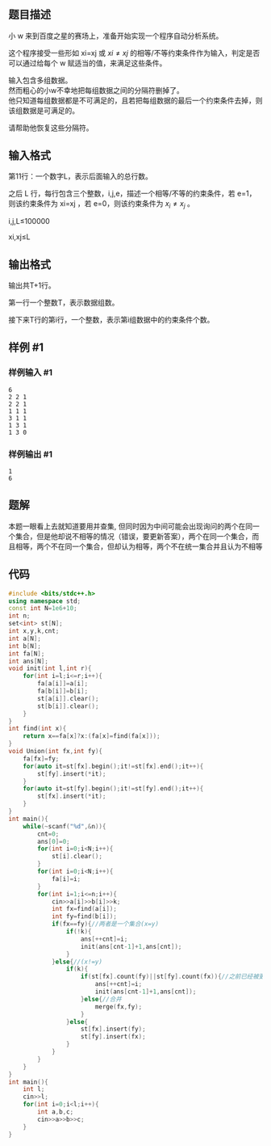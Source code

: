 # 
## 题目描述
小 w 来到百度之星的赛场上，准备开始实现一个程序自动分析系统。  
  
这个程序接受一些形如 xi​=xj​ 或 $xi\neq xj$ ​ 的相等/不等约束条件作为输入，判定是否可以通过给每个 w 赋适当的值，来满足这些条件。  
  
输入包含多组数据。  
然而粗心的小w不幸地把每组数据之间的分隔符删掉了。  
他只知道每组数据都是不可满足的，且若把每组数据的最后一个约束条件去掉，则该组数据是可满足的。  
  
请帮助他恢复这些分隔符。

## 输入格式
第11行：一个数字L，表示后面输入的总行数。  
  
之后 L 行，每行包含三个整数，i,j,e，描述一个相等/不等的约束条件，若 e=1，则该约束条件为 xi​=xj​ ，若 e=0，则该约束条件为 $x_{i}\neq x_{j}$ 。  
  
i,j,L≤100000  
  
xi​,xj​≤L


## 输出格式

输出共T+1行。  
  
第一行一个整数T，表示数据组数。  
  
接下来T行的第i行，一个整数，表示第i组数据中的约束条件个数。

## 样例 #1

### 样例输入 #1

```
6
2 2 1
2 2 1
1 1 1
3 1 1
1 3 1
1 3 0

```

### 样例输出 #1

```
1
6

```


## 题解
本题一眼看上去就知道要用并查集, 但同时因为中间可能会出现询问的两个在同一个集合，但是他却说不相等的情况（错误，要更新答案），两个在同一个集合，而且相等，两个不在同一个集合，但却认为相等，两个不在统一集合并且认为不相等

## 代码
```cpp
#include <bits/stdc++.h>
using namespace std;
const int N=1e6+10;
int n;
set<int> st[N];
int x,y,k,cnt;
int a[N];
int b[N];
int fa[N];
int ans[N];
void init(int l,int r){
	for(int i=l;i<=r;i++){
		fa[a[i]]=a[i];
		fa[b[i]]=b[i];
		st[a[i]].clear();
		st[b[i]].clear();
	}
}
int find(int x){
	return x==fa[x]?x:(fa[x]=find(fa[x]));
}
void Union(int fx,int fy){
	fa[fx]=fy;
	for(auto it=st[fx].begin();it!=st[fx].end();it++){
		st[fy].insert(*it);
	}
	for(auto it=st[fy].begin();it!=st[fy].end();it++){
		st[fx].insert(*it);
	}
}
int main(){
	while(~scanf("%d",&n)){
		cnt=0;
		ans[0]=0;
		for(int i=0;i<N;i++){
			st[i].clear();
		}
		for(int i=0;i<N;i++){
			fa[i]=i;
		}
		for(int i=1;i<=n;i++){
			cin>>a[i]>>b[i]>>k;
			int fx=find(a[i]);
			int fy=find(b[i]);
			if(fx==fy){//两者是一个集合(x=y)
				if(!k){
					ans[++cnt]=i;
					init(ans[cnt-1]+1,ans[cnt]);
				}
			}else{//(x!=y) 
				if(k){ 
					if(st[fx].count(fy)||st[fy].count(fx)){//之前已经被更新过
						ans[++cnt]=i;
						init(ans[cnt-1]+1,ans[cnt]);
					}else{//合并 
						merge(fx,fy);
					}
				}else{
					st[fx].insert(fy);
					st[fy].insert(fx);
				}
			}
		}
	}
}
int main(){
	int l;
	cin>>l;
	for(int i=0;i<l;i++){
		int a,b,c;
		cin>>a>>b>>c;
	}
}
```